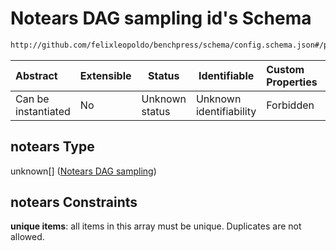 # Notears DAG sampling id's Schema

```txt
http://github.com/felixleopoldo/benchpress/schema/config.schema.json#/properties/resources/properties/graph/properties/notears
```




| Abstract            | Extensible | Status         | Identifiable            | Custom Properties | Additional Properties | Access Restrictions | Defined In                                                                  |
| :------------------ | ---------- | -------------- | ----------------------- | :---------------- | --------------------- | ------------------- | --------------------------------------------------------------------------- |
| Can be instantiated | No         | Unknown status | Unknown identifiability | Forbidden         | Allowed               | none                | [config.schema.json\*](../../out/config.schema.json "open original schema") |

## notears Type

unknown\[] ([Notears DAG sampling](config-definitions-notears-dag-sampling.md))

## notears Constraints

**unique items**: all items in this array must be unique. Duplicates are not allowed.
